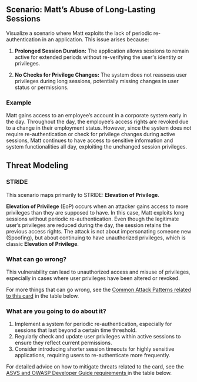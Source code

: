 ## Scenario: Matt’s Abuse of Long-Lasting Sessions

Visualize a scenario where Matt exploits the lack of periodic re-authentication in an application. This issue arises because:

1. **Prolonged Session Duration:** The application allows sessions to remain active for extended periods without re-verifying the user's identity or privileges.

2. **No Checks for Privilege Changes:** The system does not reassess user privileges during long sessions, potentially missing changes in user status or permissions.

### Example

Matt gains access to an employee’s account in a corporate system early in the day. Throughout the day, the employee’s access rights are revoked due to a change in their employment status. However, since the system does not require re-authentication or check for privilege changes during active sessions, Matt continues to have access to sensitive information and system functionalities all day, exploiting the unchanged session privileges.

## Threat Modeling

### STRIDE

This scenario maps primarily to STRIDE: **Elevation of Privilege**.

**Elevation of Privilege** (EoP) occurs when an attacker gains access to more privileges than they are supposed to have.
In this case, Matt exploits long sessions without periodic re-authentication. Even though the legitimate user’s privileges are reduced during the day, the session retains the previous access rights.
The attack is not about impersonating someone new (Spoofing), but about continuing to have unauthorized privileges, which is classic **Elevation of Privilege**.

### What can go wrong?

This vulnerability can lead to unauthorized access and misuse of privileges, especially in cases where user privileges have been altered or revoked.

For more things that can go wrong, see the [Common Attack Patterns related to this card](#mapping 'Common Attack Patterns related to this card [internal]') in the table below.

### What are you going to do about it?

1. Implement a system for periodic re-authentication, especially for sessions that last beyond a certain time threshold.
2. Regularly check and update user privileges within active sessions to ensure they reflect current permissions.
3. Consider introducing shorter session timeouts for highly sensitive applications, requiring users to re-authenticate more frequently.

For detailed advice on how to mitigate threats related to the card, see the [ASVS and OWASP Developer Guide requirements ](#mapping 'ASVS and OWASP Developer Guide requirements [internal]') in the table below.
